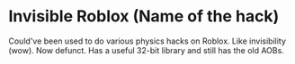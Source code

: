 # Invisible Roblox (Name of the hack)

Could've been used to do various physics hacks on Roblox. Like invisibility (wow). Now defunct. Has a useful 32-bit library and still has the old AOBs.
